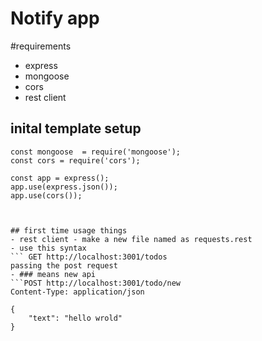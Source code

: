 # Notify app 


#requirements
- express
- mongoose
- cors
- rest client

## inital template setup
```const express = require('express');
const mongoose  = require('mongoose');
const cors = require('cors');

const app = express();
app.use(express.json());
app.use(cors());



## first time usage things
- rest client - make a new file named as requests.rest
- use this syntax
``` GET http://localhost:3001/todos
passing the post request
- ### means new api
```POST http://localhost:3001/todo/new
Content-Type: application/json

{
    "text": "hello wrold"
}
